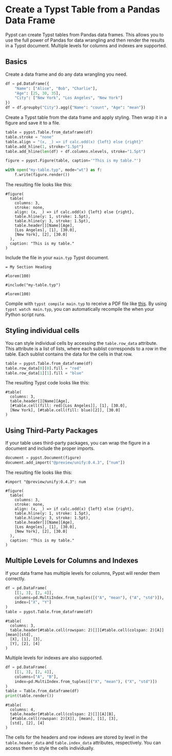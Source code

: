 # Create a Typst Table from a Pandas Data Frame

Pypst can create Typst tables from Pandas data frames.
This allows you to use the full power of Pandas for data wrangling and then render the results in a Typst document.
Multiple levels for columns and indexes are supported.

## Basics

Create a data frame and do any data wrangling you need.

```python
df = pd.DataFrame({
    "Name": ["Alice", "Bob", "Charlie"],
    "Age": [25, 30, 35],
    "City": ["New York", "Los Angeles", "New York"]
})
df = df.groupby("City").agg({"Name": "count", "Age": "mean"})
```

Create a Typst table from the data frame and apply styling.
Then wrap it in a figure and save it to a file.

```python
table = pypst.Table.from_dataframe(df)
table.stroke = "none"
table.align = "(x, _) => if calc.odd(x) {left} else {right}"
table.add_hline(1, stroke="1.5pt")
table.add_hline(len(df) + df.columns.nlevels, stroke="1.5pt")

figure = pypst.Figure(table, caption='"This is my table."')

with open("my-table.typ", mode="wt") as f:
    f.write(figure.render())
```

The resulting file looks like this:

```typst
#figure(
  table(
    columns: 3,
    stroke: none,
    align: (x, _) => if calc.odd(x) {left} else {right},
    table.hline(y: 1, stroke: 1.5pt),
    table.hline(y: 3, stroke: 1.5pt),
    table.header[][Name][Age],
    [Los Angeles], [1], [30.0],
    [New York], [2], [30.0]
  ),
  caption: "This is my table."
)
```

Include the file in your `main.typ` Typst document.

```typst
= My Section Heading

#lorem(100)

#include("my-table.typ")

#lorem(100)
```

Compile with `typst compile main.typ` to receive a PDF file like [this](examples/table/main.pdf).
By using `typst watch main.typ`, you can automatically recompile the when your Python script runs.

## Styling individual cells

You can style individual cells by accessing the `table.row_data` attribute.
This attribute is a list of lists, where each sublist corresponds to a row in the table.
Each sublist contains the data for the cells in that row.

```python
table = pypst.Table.from_dataframe(df)
table.row_data[0][0].fill = "red"
table.row_data[1][1].fill = "blue"
```

The resulting Typst code looks like this:

```typst
#table(
  columns: 3,
  table.header[][Name][Age],
  [#table.cell(fill: red)[Los Angeles]], [1], [30.0],
  [New York], [#table.cell(fill: blue)[2]], [30.0]
)
```

## Using Third-Party Packages

If your table uses third-party packages, you can wrap the figure in a document and include the proper imports.

```python
document = pypst.Document(figure)
document.add_import("@preview/unify:0.4.3", ["num"])
```

The resulting file looks like this:

```typst
#import "@preview/unify:0.4.3": num

#figure(
  table(
    columns: 3,
    stroke: none,
    align: (x, _) => if calc.odd(x) {left} else {right},
    table.hline(y: 1, stroke: 1.5pt),
    table.hline(y: 3, stroke: 1.5pt),
    table.header[][Name][Age],
    [Los Angeles], [1], [30.0],
    [New York], [2], [30.0]
  ),
  caption: "This is my table."
)
```

## Multiple Levels for Columns and Indexes

If your data frame has multiple levels for columns, Pypst will render them correctly.

```python
df = pd.DataFrame(
    [[1, 3], [2, 4]],
    columns=pd.MultiIndex.from_tuples([("A", "mean"), ("A", "std")]),
    index=["X", "Y"]
)
table = pypst.Table.from_dataframe(df)
```

```
#table(
  columns: 3,
  table.header[#table.cell(rowspan: 2)[]][#table.cell(colspan: 2)[A]][mean][std],
  [X], [1], [3],
  [Y], [2], [4]
)
```

Multiple levels for indexes are also supported.

```python
df = pd.DataFrame(
    [[1, 3], [2, 4]],
    columns=["A", "B"],
    index=pd.MultiIndex.from_tuples([("X", "mean"), ("X", "std")])
)
table = Table.from_dataframe(df)
print(table.render())
```

```
#table(
  columns: 4,
  table.header[#table.cell(colspan: 2)[]][A][B],
  [#table.cell(rowspan: 2)[X]], [mean], [1], [3],
  [std], [2], [4]
)
```

The cells for the headers and row indexes are stored by level in the `table.header_data` and `table.index_data` attributes, respectively.
You can access them to style the cells individually.
